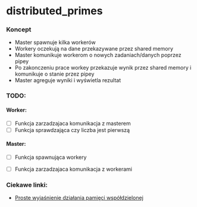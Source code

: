 # distributed_primes

### Koncept

- Master spawnuje kilka workerów
- Workery oczekują na dane przekazywane przez shared memory
- Master komunikuje workerom o nowych zadaniach/danych poprzez pipey
- Po zakonczeniu prace workey przekazuje wynik przez shared memory i komunikuje o stanie przez pipey
- Master agreguje wyniki i wyświetla rezultat

### TODO:

#### Worker:
- [ ] Funkcja zarzadzajaca komunikacja z masterem  
- [ ] Funkcja sprawdzająca czy liczba jest pierwszą
#### Master:
- [ ] Funkcja spawnująca workery 
- [ ] Funkcja zarzadzajaca komunikacja z workerami 



### Ciekawe linki:

- [Proste wyjaśnienie działania pamięci współdzielonej](https://www.youtube.com/watch?v=rPV6b8BUwxM)